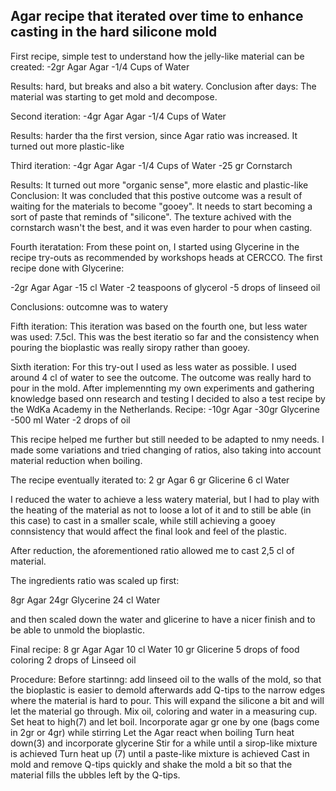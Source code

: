 ## Agar recipe that iterated over time to enhance casting in the hard silicone mold

First recipe, simple test to understand how the jelly-like material can be created: 
-2gr Agar Agar
-1/4 Cups of Water

Results: hard, but breaks and also a bit watery.
Conclusion after days: The material was starting to get mold and decompose. 

Second iteration:
-4gr Agar Agar
-1/4 Cups of Water

Results: harder tha the first version, since Agar ratio was increased. It turned out more plastic-like

Third iteration:
-4gr Agar Agar
-1/4 Cups of Water
-25 gr Cornstarch

Results: It turned out more "organic sense", more elastic and plastic-like
Conclusion: It was concluded that this postive outcome was a result of waiting for the materials to become "gooey". It needs to start becoming a sort of paste that reminds of "silicone". The texture achived with the cornstarch wasn't the best, and it was even harder to pour when casting.

Fourth iteratation:
From these point on, I started using Glycerine in the recipe try-outs as recommended by workshops heads at CERCCO. 
The first recipe done with Glycerine:

-2gr Agar Agar
-15 cl Water
-2 teaspoons of glycerol
-5 drops of linseed oil

Conclusions: outcomne was to watery

Fifth iteration:
This iteration was based on the fourth one, but less water was used: 7.5cl.
This was the best iteratio so far and the consistency when pouring the bioplastic was really siropy rather than gooey.

Sixth iteration:
For this try-out I used as less water as possible. I used around 4 cl of water to see the outcome. The outcome was really hard to pour in the mold. After implemennting my own experiments and gathering knowledge based onn research and testing I decided to also a test recipe by the WdKa Academy in the Netherlands.
Recipe:
-10gr Agar
-30gr Glycerine
-500 ml Water
-2 drops of oil

This recipe helped me further but still needed to be adapted to nmy needs. I made some variations and tried changing of ratios, also taking into account material reduction when boiling.

The recipe eventually iterated to:
2 gr Agar
6 gr Glicerine
6 cl Water

I reduced the water to achieve a less watery material, but I had to play with the heating of the material as not to loose a lot of it and to still be able (in this case) to cast in a smaller scale, while still achieving a gooey connsistency that would affect the final look and feel of the plastic. 

After reduction, the aforementioned ratio allowed me to cast 2,5 cl of material.

The ingredients ratio was scaled up first:

8gr Agar
24gr Glycerine
24 cl Water

and then scaled down the water and glicerine to have a nicer finish and to be able to unmold the bioplastic.

Final recipe:
8 gr Agar Agar
10 cl Water
10 gr Glicerine
5 drops of food coloring
2 drops of Linseed oil

Procedure:
Before startinng: add linseed oil to the walls of the mold, so that the bioplastic is easier to demold afterwards add Q-tips to the narrow edges where the material is hard to pour. This will expand the silicone a bit and will let the material go through.
Mix oil, coloring and water in a measuring cup.
Set heat to high(7) and let boil.
Incorporate agar gr one by one (bags come in 2gr or 4gr) while stirring
Let the Agar react when boiling 
Turn heat down(3) and incorporate glycerine
Stir for a while until a sirop-like mixture is achieved
Turn heat up (7) until a paste-like mixture is achieved
Cast in mold and remove Q-tips quickly and shake the mold a bit so that the material fills the ubbles left by the Q-tips.





